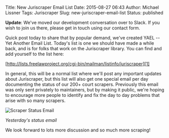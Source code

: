 Title: New Juriscraper Email List
Date: 2015-08-27 06:43
Author: Michael Lissner
Tags: Juriscraper
Slug: new-juriscraper-email-list
Status: published

<p class="bg-danger alert"><strong>Update</strong>: We've moved our development conversation over to Slack. If you wish to join us there, please get in touch using our contact form.</p>

Quick post today to share that by popular demand, we've created YAEL --
Yet Another Email List. Today's list is one we should have made a while
back, and is for folks that work on the Juriscraper library. You can
find and add yourself to the list here:

[http://lists.freelawproject.org/cgi-bin/mailman/listinfo/juriscraper][1]

[1]: http://lists.freelawproject.org/cgi-bin/mailman/listinfo/juriscraper

In general, this will be a normal list where we'll post any important
updates about Juriscraper, but this list will also get one special email
per day documenting the status of our 200+ court scrapers. Previously
this email was only sent privately to maintainers, but by making it
public, we're hoping to encourage more people to identify and fix the
day to day problems that arise with so many scrapers.

![Scraper Status Email]({static}/images/Screenshot-from-2015-08-27-104126.png)

*Yesterday's status email*

We look forward to lots more discussion and so much more scraping!

